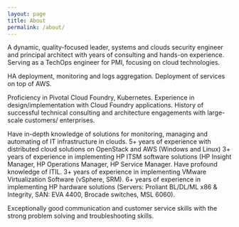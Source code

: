 ```yaml
---
layout: page
title: About
permalink: /about/
---
```


A dynamic, quality-focused leader, systems and clouds security engineer and principal architect with years of consulting and hands-on experience. 
Serving as a TechOps engineer for PMI, focusing on cloud technologies.

HA deployment, monitoring and logs aggregation.
Deployment of services on top of AWS.

Proficiency in Pivotal Cloud Foundry, Kubernetes.
Experience in design/implementation with Cloud Foundry applications.
History of successful technical consulting and architecture engagements with large-scale customers/ enterprises.

Have in-depth knowledge of solutions for monitoring, managing and automating of IT infrastructure in clouds.
5+ years of experience with distributed cloud solutions on OpenStack and AWS (Windows and Linux)
3+ years of experience in implementing HP ITSM software solutions (HP Insight Manager, HP Operations Manager, HP Service Manager. Have profound knowledge of ITIL.
3+ years of experience in implementing VMware Virtualization Software (vSphere, SRM).
6+ years of experience in implementing HP hardware solutions (Servers: Proliant BL/DL/ML x86 & Integrity, SAN: EVA 4400, Brocade switches, MSL 6060). 

Exceptionally good communication and customer service skills with the strong problem solving and troubleshooting skills. 

